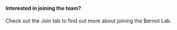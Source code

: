 #### Interested in joining the team?
Check out the Join tab to find out more about joining the Bernot Lab.

